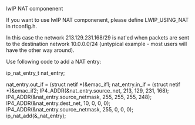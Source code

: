 lwIP NAT componenent

If you want to use lwIP NAT componenent, please define LWIP_USING_NAT in rtconfig.h.

In this case the network 213.129.231.168/29 is nat'ed when packets are sent to the
destination network 10.0.0.0/24 (untypical example - most users will have the other
way around).

Use following code to add a NAT entry:

  ip_nat_entry_t nat_entry;

  nat_entry.out_if = (struct netif *)&emac_if1;
  nat_entry.in_if = (struct netif *)&emac_if2;
  IP4_ADDR(&nat_entry.source_net, 213, 129, 231, 168);
  IP4_ADDR(&nat_entry.source_netmask, 255, 255, 255, 248);
  IP4_ADDR(&nat_entry.dest_net, 10, 0, 0, 0);
  IP4_ADDR(&nat_entry.source_netmask, 255, 0, 0, 0);
  ip_nat_add(&_nat_entry);
